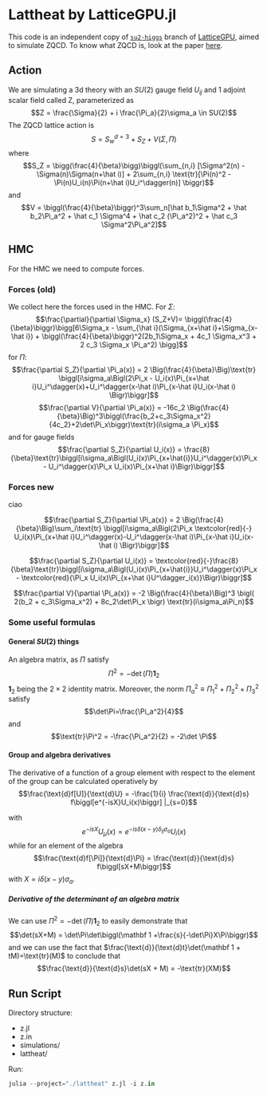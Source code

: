 # Lattheat by LatticeGPU.jl
This code is an independent copy of [`su2-higgs`](https://igit.ific.uv.es/gtelo/latticegpu.jl) branch of [LatticeGPU](https://igit.ific.uv.es/alramos/latticegpu.jl), aimed to simulate ZQCD. To know what ZQCD is, look at the paper [here](https://arxiv.org/abs/0801.1566v2).  
  
## Action
We are simulating a 3d theory with an $SU(2)$ gauge field $U_{ij}$  and 1 adjoint scalar field called Z, parameterized as
$$Z = \frac{\Sigma}{2} + i \frac{\Pi_a}{2}\sigma_a \in SU(2)$$
The ZQCD lattice action is 
$$S = S_{w}^{d=3} + S_Z + V(\Sigma,\Pi)$$
where 
$$S_Z = \bigg(\frac{4}{\beta}\bigg)\biggl(\sum_{n,i} [\Sigma^2(n) - \Sigma(n)\Sigma(n+\hat i)] + 2\sum_{n,i}      \text{tr}[\Pi(n)^2 - \Pi(n)U_i(n)\Pi(n+\hat i)U_i^\dagger(n)]  \biggr)$$
and 
$$V = \biggl(\frac{4}{\beta}\biggr)^3\sum_n[\hat b_1\Sigma^2 + \hat b_2\Pi_a^2 + \hat c_1  \Sigma^4 + \hat c_2 (\Pi_a^2)^2 + \hat c_3  \Sigma^2\Pi_a^2]$$


## HMC
For the HMC we need to compute forces.
### Forces (old)
We collect here the forces used in the HMC. For $\Sigma$:
$$\frac{\partial}{\partial \Sigma_x} (S_Z+V)= \biggl(\frac{4}{\beta}\biggr)\bigg[6\Sigma_x - \sum_{\hat i}(\Sigma_{x+\hat i}+\Sigma_{x-\hat i}) +  \biggl(\frac{4}{\beta}\biggr)^2(2b_1\Sigma_x + 4c_1 \Sigma_x^3 + 2 c_3 \Sigma_x \Pi_a^2) \bigg]$$
for $\Pi$:
$$\frac{\partial S_Z}{\partial \Pi_a(x)} = 2 \Big(\frac{4}{\beta}\Big)\text{tr} \biggl[i\sigma_a\Bigl(2\Pi_x - U_i(x)\Pi_{x+\hat i}U_i^\dagger(x)+U_i^\dagger(x-\hat i)\Pi_{x-\hat i}U_i(x-\hat i) \Bigr)\biggr]$$
$$\frac{\partial V}{\partial \Pi_a(x)} = -16c_2 \Big(\frac{4}{\beta}\Big)^3\biggl(\frac{b_2+c_3\Sigma_x^2}{4c_2}+2\det\Pi_x\biggr)\text{tr}(i\sigma_a \Pi_x)$$
and for gauge fields
$$\frac{\partial S_Z}{\partial U_i(x)} = \frac{8}{\beta}\text{tr}\biggl[i\sigma_a\Bigl(U_i(x)\Pi_{x+\hat{i}}U_i^\dagger(x)\Pi_x - U_i^\dagger(x)\Pi_x U_i(x)\Pi_{x+\hat i}\Bigr)\biggr]$$



### Forces new
ciao

$$\frac{\partial S_Z}{\partial \Pi_a(x)} = 2 \Big(\frac{4}{\beta}\Big)\sum_i\text{tr} \biggl[i\sigma_a\Bigl(2\Pi_x \textcolor{red}{-} U_i(x)\Pi_{x+\hat i}U_i^\dagger(x)-U_i^\dagger(x-\hat i)\Pi_{x-\hat i}U_i(x-\hat i) \Bigr)\biggr]$$


$$\frac{\partial S_Z}{\partial U_i(x)} = \textcolor{red}{-}\frac{8}{\beta}\text{tr}\biggl[i\sigma_a\Bigl(U_i(x)\Pi_{x+\hat{i}}U_i^\dagger(x)\Pi_x - \textcolor{red}{\Pi_x U_i(x)\Pi_{x+\hat i}U^\dagger_i(x)}\Bigr)\biggr]$$

$$\frac{\partial V}{\partial \Pi_a(x)} = -2 \Big(\frac{4}{\beta}\Big)^3 \bigl( 2(b_2 + c_3\Sigma_x^2) + 8c_2\det\Pi_x \bigr) \text{tr}(i\sigma_a\Pi_n)$$





### Some useful formulas
#### General $SU(2)$ things
An algebra matrix, as $\Pi$ satisfy
$$\Pi^2 = -\det(\Pi)\mathbf 1_2$$
$\mathbf 1_2$ being the $2\times 2$ identity matrix. Moreover, the norm $\Pi_a^2\equiv \Pi_1^2+\Pi_2^2+\Pi_3^2$ satisfy
$$\det\Pi=\frac{\Pi_a^2}{4}$$
and
$$\text{tr}\Pi^2 = -\frac{\Pi_a^2}{2} = -2\det \Pi$$


#### Group and algebra derivatives
The derivative of a function of a group element with respect to the element of the group can be calculated operatively by
$$\frac{\text{d}f[U]}{\text{d}U} = -\frac{1}{i} \frac{\text{d}}{\text{d}s} f\biggl[e^{-isX}U_i(x)\biggr] |_{s=0}$$


with 
$$e^{-isX}U_\mu(x) = e^{-is\delta(x-y)\delta_{ij}\sigma_a}U_i(x)$$
while for an element of the algebra 
$$\frac{\text{d}f[\Pi]}{\text{d}\Pi} = \frac{\text{d}}{\text{d}s} f\biggl[sX+M\biggr]$$
with $X=i\delta(x-y)\sigma_a$.

##### Derivative of the determinant of an algebra matrix
We can use $\Pi^2 = -\det(\Pi)\mathbf 1_2$ to easily demonstrate that
$$\det(sX+M) = \det\Pi\det\biggl(\mathbf 1 +\frac{s}{-\det\Pi}X\Pi\biggr)$$
and we can use the fact that $\frac{\text{d}}{\text{d}t}\det(\mathbf 1 + tM)=\text{tr}(M)$ to conclude that
$$\frac{\text{d}}{\text{d}s}\det(sX + M) = -\text{tr}(XM)$$


## Run Script
Directory structure:
- z.jl
- z.in
- simulations/
- lattheat/

Run:
```julia
julia --project="./lattheat" z.jl -i z.in
```
